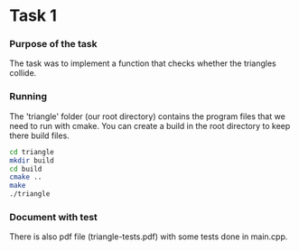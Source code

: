# Task 1

### Purpose of the task
The task was to implement a function that checks whether the triangles collide.

### Running
The 'triangle' folder (our root directory) contains the program files that we need to run with cmake. You can create a build in the root directory to keep there build files.

```sh
cd triangle
mkdir build
cd build
cmake ..
make
./triangle
```

### Document with test
There is also pdf file (triangle-tests.pdf) with some tests done in main.cpp.

